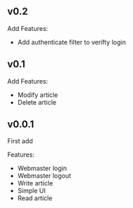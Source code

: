 ## v0.2
Add Features:
- Add authenticate filter to verifty login

## v0.1
Add Features:
- Modify article
- Delete article

## v0.0.1
First add

Features:
- Webmaster login
- Webmaster logout
- Write article
- Simple UI
- Read article